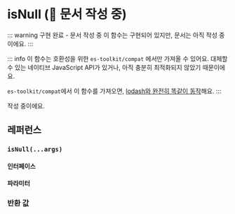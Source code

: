 # isNull (🚧 문서 작성 중)

::: warning 구현 완료 - 문서 작성 중
이 함수는 구현되어 있지만, 문서는 아직 작성 중이에요.
:::

::: info
이 함수는 호환성을 위한 `es-toolkit/compat` 에서만 가져올 수 있어요. 대체할 수 있는 네이티브 JavaScript API가 있거나, 아직 충분히 최적화되지 않았기 때문이에요.

`es-toolkit/compat`에서 이 함수를 가져오면, [lodash와 완전히 똑같이 동작](../../../compatibility.md)해요.
:::

작성 중이에요.

## 레퍼런스

### `isNull(...args)`

#### 인터페이스

#### 파라미터

### 반환 값
